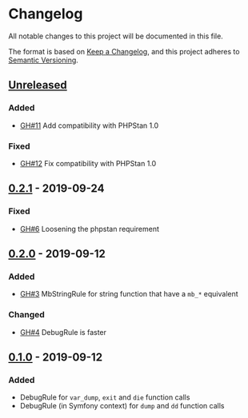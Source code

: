 # Changelog
All notable changes to this project will be documented in this file.

The format is based on [Keep a Changelog](https://keepachangelog.com/en/1.0.0/),
and this project adheres to [Semantic Versioning](https://semver.org/spec/v2.0.0.html).

## [Unreleased]
### Added
- [GH#11](https://github.com/Korbeil/phpstan-generic-rules/pull/11) Add compatibility with PHPStan 1.0

### Fixed
- [GH#12](https://github.com/Korbeil/phpstan-generic-rules/pull/12) Fix compatibility with PHPStan 1.0

## [0.2.1] - 2019-09-24
### Fixed
- [GH#6](https://github.com/Korbeil/phpstan-generic-rules/pull/6) Loosening the phpstan requirement

## [0.2.0] - 2019-09-12
### Added
- [GH#3](https://github.com/Korbeil/phpstan-generic-rules/pull/3) MbStringRule for string function that have a `mb_*` equivalent

### Changed
- [GH#4](https://github.com/Korbeil/phpstan-generic-rules/pull/4) DebugRule is faster

## [0.1.0] - 2019-09-12
### Added
- DebugRule for `var_dump`, `exit` and `die` function calls
- DebugRule (in Symfony context) for `dump` and `dd` function calls

[Unreleased]: https://github.com/Korbeil/phpstan-generic-rules/compare/v0.2.1...HEAD
[0.2.1]: https://github.com/olivierlacan/keep-a-changelog/compare/v0.2.0...v0.2.1
[0.2.0]: https://github.com/olivierlacan/keep-a-changelog/compare/v0.1.0...v0.2.0
[0.1.0]: https://github.com/Korbeil/phpstan-generic-rules/releases/tag/v0.1.0
